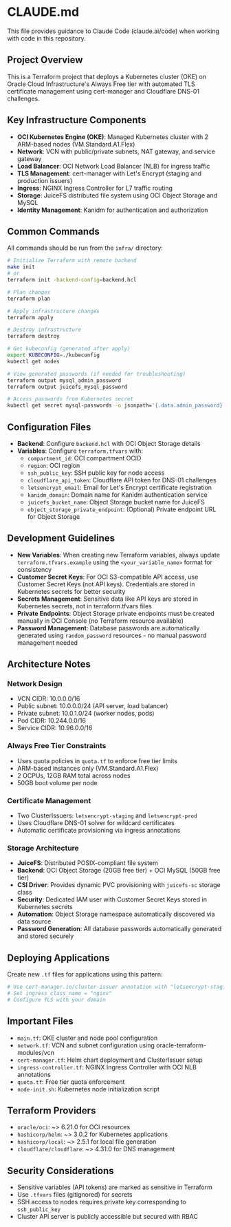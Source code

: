 # CLAUDE.md

This file provides guidance to Claude Code (claude.ai/code) when working with code in this repository.

## Project Overview

This is a Terraform project that deploys a Kubernetes cluster (OKE) on Oracle Cloud Infrastructure's Always Free tier with automated TLS certificate management using cert-manager and Cloudflare DNS-01 challenges.

## Key Infrastructure Components

- **OCI Kubernetes Engine (OKE)**: Managed Kubernetes cluster with 2 ARM-based nodes (VM.Standard.A1.Flex)
- **Network**: VCN with public/private subnets, NAT gateway, and service gateway
- **Load Balancer**: OCI Network Load Balancer (NLB) for ingress traffic
- **TLS Management**: cert-manager with Let's Encrypt (staging and production issuers)
- **Ingress**: NGINX Ingress Controller for L7 traffic routing
- **Storage**: JuiceFS distributed file system using OCI Object Storage and MySQL
- **Identity Management**: Kanidm for authentication and authorization

## Common Commands

All commands should be run from the `infra/` directory:

```bash
# Initialize Terraform with remote backend
make init
# or
terraform init -backend-config=backend.hcl

# Plan changes
terraform plan

# Apply infrastructure changes
terraform apply

# Destroy infrastructure
terraform destroy

# Get kubeconfig (generated after apply)
export KUBECONFIG=./kubeconfig
kubectl get nodes

# View generated passwords (if needed for troubleshooting)
terraform output mysql_admin_password
terraform output juicefs_mysql_password

# Access passwords from Kubernetes secret
kubectl get secret mysql-passwords -o jsonpath='{.data.admin_password}' | base64 -d
```

## Configuration Files

- **Backend**: Configure `backend.hcl` with OCI Object Storage details
- **Variables**: Configure `terraform.tfvars` with:
  - `compartment_id`: OCI compartment OCID
  - `region`: OCI region
  - `ssh_public_key`: SSH public key for node access
  - `cloudflare_api_token`: Cloudflare API token for DNS-01 challenges
  - `letsencrypt_email`: Email for Let's Encrypt certificate registration
  - `kanidm_domain`: Domain name for Kanidm authentication service
  - `juicefs_bucket_name`: Object Storage bucket name for JuiceFS
  - `object_storage_private_endpoint`: (Optional) Private endpoint URL for Object Storage

## Development Guidelines

- **New Variables**: When creating new Terraform variables, always update `terraform.tfvars.example` using the `<your_variable_name>` format for consistency
- **Customer Secret Keys**: For OCI S3-compatible API access, use Customer Secret Keys (not API keys). Credentials are stored in Kubernetes secrets for better security
- **Secrets Management**: Sensitive data like API keys are stored in Kubernetes secrets, not in terraform.tfvars files
- **Private Endpoints**: Object Storage private endpoints must be created manually in OCI Console (no Terraform resource available)
- **Password Management**: Database passwords are automatically generated using `random_password` resources - no manual password management needed

## Architecture Notes

### Network Design
- VCN CIDR: 10.0.0.0/16
- Public subnet: 10.0.0.0/24 (API server, load balancer)
- Private subnet: 10.0.1.0/24 (worker nodes, pods)
- Pod CIDR: 10.244.0.0/16
- Service CIDR: 10.96.0.0/16

### Always Free Tier Constraints
- Uses quota policies in `quota.tf` to enforce free tier limits
- ARM-based instances only (VM.Standard.A1.Flex)
- 2 OCPUs, 12GB RAM total across nodes
- 50GB boot volume per node

### Certificate Management
- Two ClusterIssuers: `letsencrypt-staging` and `letsencrypt-prod`
- Uses Cloudflare DNS-01 solver for wildcard certificates
- Automatic certificate provisioning via ingress annotations

### Storage Architecture
- **JuiceFS**: Distributed POSIX-compliant file system
- **Backend**: OCI Object Storage (20GB free tier) + OCI MySQL (50GB free tier)
- **CSI Driver**: Provides dynamic PVC provisioning with `juicefs-sc` storage class
- **Security**: Dedicated IAM user with Customer Secret Keys stored in Kubernetes secrets
- **Automation**: Object Storage namespace automatically discovered via data source
- **Password Generation**: All database passwords automatically generated and stored securely

## Deploying Applications

Create new `.tf` files for applications using this pattern:

```terraform
# Use cert-manager.io/cluster-issuer annotation with "letsencrypt-staging" or "letsencrypt-prod"
# Set ingress_class_name = "nginx"
# Configure TLS with your domain
```

## Important Files

- `main.tf`: OKE cluster and node pool configuration
- `network.tf`: VCN and subnet configuration using oracle-terraform-modules/vcn
- `cert-manager.tf`: Helm chart deployment and ClusterIssuer setup
- `ingress-controller.tf`: NGINX Ingress Controller with OCI NLB annotations
- `quota.tf`: Free tier quota enforcement
- `node-init.sh`: Kubernetes node initialization script

## Terraform Providers

- `oracle/oci`: ~> 6.21.0 for OCI resources
- `hashicorp/helm`: ~> 3.0.2 for Kubernetes applications
- `hashicorp/local`: ~> 2.5.1 for local file generation
- `cloudflare/cloudflare`: ~> 4.31.0 for DNS management

## Security Considerations

- Sensitive variables (API tokens) are marked as sensitive in Terraform
- Use `.tfvars` files (gitignored) for secrets
- SSH access to nodes requires private key corresponding to `ssh_public_key`
- Cluster API server is publicly accessible but secured with RBAC